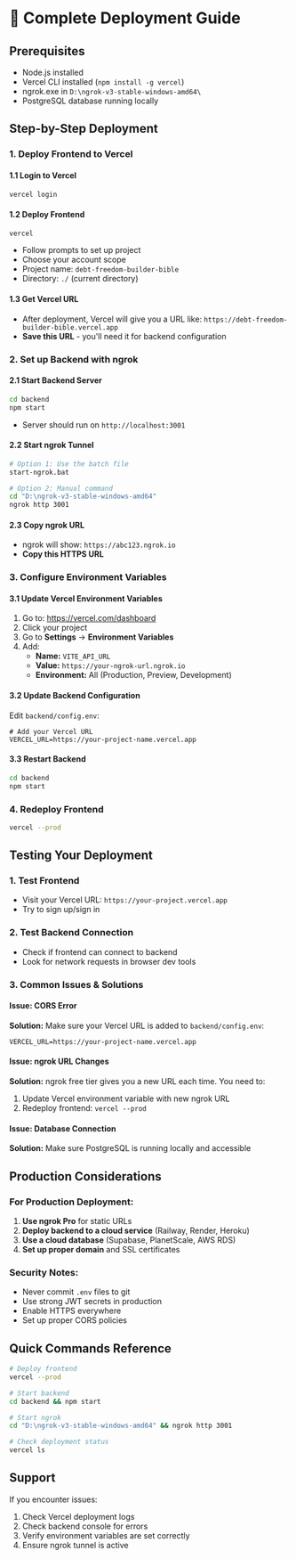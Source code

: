 # 🚀 Complete Deployment Guide

## Prerequisites
- Node.js installed
- Vercel CLI installed (`npm install -g vercel`)
- ngrok.exe in `D:\ngrok-v3-stable-windows-amd64\`
- PostgreSQL database running locally

## Step-by-Step Deployment

### 1. Deploy Frontend to Vercel

#### 1.1 Login to Vercel
```bash
vercel login
```

#### 1.2 Deploy Frontend
```bash
vercel
```
- Follow prompts to set up project
- Choose your account scope
- Project name: `debt-freedom-builder-bible`
- Directory: `./` (current directory)

#### 1.3 Get Vercel URL
- After deployment, Vercel will give you a URL like: `https://debt-freedom-builder-bible.vercel.app`
- **Save this URL** - you'll need it for backend configuration

### 2. Set up Backend with ngrok

#### 2.1 Start Backend Server
```bash
cd backend
npm start
```
- Server should run on `http://localhost:3001`

#### 2.2 Start ngrok Tunnel
```bash
# Option 1: Use the batch file
start-ngrok.bat

# Option 2: Manual command
cd "D:\ngrok-v3-stable-windows-amd64"
ngrok http 3001
```

#### 2.3 Copy ngrok URL
- ngrok will show: `https://abc123.ngrok.io`
- **Copy this HTTPS URL**

### 3. Configure Environment Variables

#### 3.1 Update Vercel Environment Variables
1. Go to: https://vercel.com/dashboard
2. Click your project
3. Go to **Settings** → **Environment Variables**
4. Add:
   - **Name:** `VITE_API_URL`
   - **Value:** `https://your-ngrok-url.ngrok.io`
   - **Environment:** All (Production, Preview, Development)

#### 3.2 Update Backend Configuration
Edit `backend/config.env`:
```env
# Add your Vercel URL
VERCEL_URL=https://your-project-name.vercel.app
```

#### 3.3 Restart Backend
```bash
cd backend
npm start
```

### 4. Redeploy Frontend
```bash
vercel --prod
```

## Testing Your Deployment

### 1. Test Frontend
- Visit your Vercel URL: `https://your-project.vercel.app`
- Try to sign up/sign in

### 2. Test Backend Connection
- Check if frontend can connect to backend
- Look for network requests in browser dev tools

### 3. Common Issues & Solutions

#### Issue: CORS Error
**Solution:** Make sure your Vercel URL is added to `backend/config.env`:
```env
VERCEL_URL=https://your-project-name.vercel.app
```

#### Issue: ngrok URL Changes
**Solution:** ngrok free tier gives you a new URL each time. You need to:
1. Update Vercel environment variable with new ngrok URL
2. Redeploy frontend: `vercel --prod`

#### Issue: Database Connection
**Solution:** Make sure PostgreSQL is running locally and accessible

## Production Considerations

### For Production Deployment:
1. **Use ngrok Pro** for static URLs
2. **Deploy backend to a cloud service** (Railway, Render, Heroku)
3. **Use a cloud database** (Supabase, PlanetScale, AWS RDS)
4. **Set up proper domain** and SSL certificates

### Security Notes:
- Never commit `.env` files to git
- Use strong JWT secrets in production
- Enable HTTPS everywhere
- Set up proper CORS policies

## Quick Commands Reference

```bash
# Deploy frontend
vercel --prod

# Start backend
cd backend && npm start

# Start ngrok
cd "D:\ngrok-v3-stable-windows-amd64" && ngrok http 3001

# Check deployment status
vercel ls
```

## Support
If you encounter issues:
1. Check Vercel deployment logs
2. Check backend console for errors
3. Verify environment variables are set correctly
4. Ensure ngrok tunnel is active
